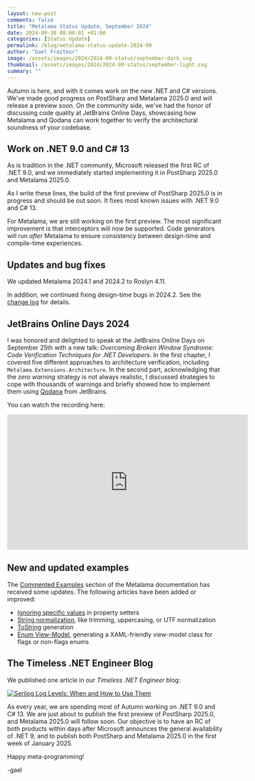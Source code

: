 ```yaml
---
layout: new-post
comments: false
title: "Metalama Status Update, September 2024"
date: 2024-09-30 08:00:01 +01:00
categories: [Status Update]
permalink: /blog/metalama-status-update-2024-09
author: "Gael Fraiteur"
image: /assets/images/2024/2024-09-status/september-dark.svg
thumbnail: /assets/images/2024/2024-09-status/september-light.svg
summary: ""
---
```


Autumn is here, and with it comes work on the new .NET and C# versions. We've made good progress on PostSharp and Metalama 2025.0 and will release a preview soon. On the community side, we've had the honor of discussing code quality at JetBrains Online Days, showcasing how Metalama and Qodana can work together to verify the architectural soundness of your codebase.

## Work on .NET 9.0 and C# 13

As is tradition in the .NET community, Microsoft released the first RC of .NET 9.0, and we immediately started implementing it in PostSharp 2025.0 and Metalama 2025.0.

As I write these lines, the build of the first preview of PostSharp 2025.0 is in progress and should be out soon. It fixes most known issues with .NET 9.0 and C# 13.

For Metalama, we are still working on the first preview. The most significant improvement is that interceptors will now be supported. Code generators will run _after_ Metalama to ensure consistency between design-time and compile-time experiences.

## Updates and bug fixes

We updated Metalama 2024.1 and 2024.2 to Roslyn 4.11.

In addition, we continued fixing design-time bugs in 2024.2. See the [change log](https://github.com/orgs/metalama/discussions/364) for details.

## JetBrains Online Days 2024

I was honored and delighted to speak at the JetBrains Online Days on September 25th with a new talk: *Overcoming Broken Window Syndrome: Code Verification Techniques for .NET Developers*. In the first chapter, I covered five different approaches to architecture verification, including `Metalama.Extensions.Architecture`. In the second part, acknowledging that the _zero warning_ strategy is not always realistic, I discussed strategies to cope with thousands of warnings and briefly showed how to implement them using [Qodana](https://www.jetbrains.com/qodana/) from JetBrains.

You can watch the recording here:

<iframe width="560" height="315" src="https://www.youtube-nocookie.com/embed/vA-fuZdcmYU?si=5h2HN2Nm7PCb1ETD&amp;start=12920" title="YouTube video player" frameborder="0" allow="accelerometer; autoplay; clipboard-write; encrypted-media; gyroscope; picture-in-picture; web-share" referrerpolicy="strict-origin-when-cross-origin" allowfullscreen></iframe>

## New and updated examples

The [Commented Examples](https://doc.metalama.net/examples) section of the Metalama documentation has received some updates. The following articles have been added or improved:

* [Ignoring specific values](https://doc.metalama.net/examples/validation/ignore-values) in property setters
* [String normalization](https://doc.metalama.net/examples/validation/string-normalization), like trimming, uppercasing, or UTF normalization
* [ToString](https://doc.metalama.net/examples/tostring) generation
* [Enum View-Model](https://doc.metalama.net/examples/enum-viewmodel), generating a XAML-friendly view-model class for flags or non-flags enums

## The Timeless .NET Engineer Blog

We published one article in our _Timeless .NET Engineer_ blog:

<div class="article-thumbnails">
 <a href="/blog/serilog-log-levels">
      <img src="/assets/images/2024/2024-09-serilog-log-level/logging.svg" alt="Serilog Log Levels: When and How to Use Them"/>
  </a>
</div>


As every year, we are spending most of Autumn working on .NET 9.0 and C# 13. We are just about to publish the first preview of PostSharp 2025.0, and Metalama 2025.0 will follow soon. Our objective is to have an RC of both products within days after Microsoft announces the general availability of .NET 9, and to publish both PostSharp and Metalama 2025.0 in the first week of January 2025.

Happy meta-programming!

-gael

